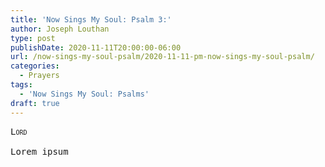 ```yaml
---
title: 'Now Sings My Soul: Psalm 3:'
author: Joseph Louthan
type: post
publishDate: 2020-11-11T20:00:00-06:00
url: /now-sings-my-soul-psalm/2020-11-11-pm-now-sings-my-soul-psalm/
categories:
  - Prayers
tags:
  - 'Now Sings My Soul: Psalms'
draft: true
---
```


<pre>
<div style="font-variant: small-caps;">Lord</div>
Lorem ipsum
</pre>
